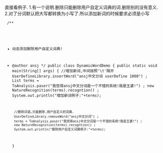 直接看例子.
1.有一个说明.删除只能删除用户自定义词典的词.删除别的没有意义.
2.对了分词默认把大写都转换为小写了.所以添加新词的时候要求必须是小写
<code><pre>
/**
 * 动态添加删除用户自定义词典!
 * @author ansj
 */
public class DynamicWordDemo {
	public static void main(String[] args) {
		//增加新词,中间按照'\t'隔开
		UserDefineLibrary.insertWord("ansj中文分词	userDefine	1000") ;
		List<Term> terms = ToAnalysis.paser("我觉得ansj中文分词是一个不错的系统!我是王婆!") ;
		new NatureRecognition(terms).recogntion() ;
		System.out.println("增加新词例子:"+terms);
		
		//删除词语,只能删除.用户自定义的词典.
		UserDefineLibrary.removeWord("ansj中文分词") ;
		terms = ToAnalysis.paser("我觉得ansj中文分词是一个不错的系统!我是王婆!") ;
		new NatureRecognition(terms).recogntion() ;
		System.out.println("删除用户自定义词典例子:"+terms);
	}
</code></pre>